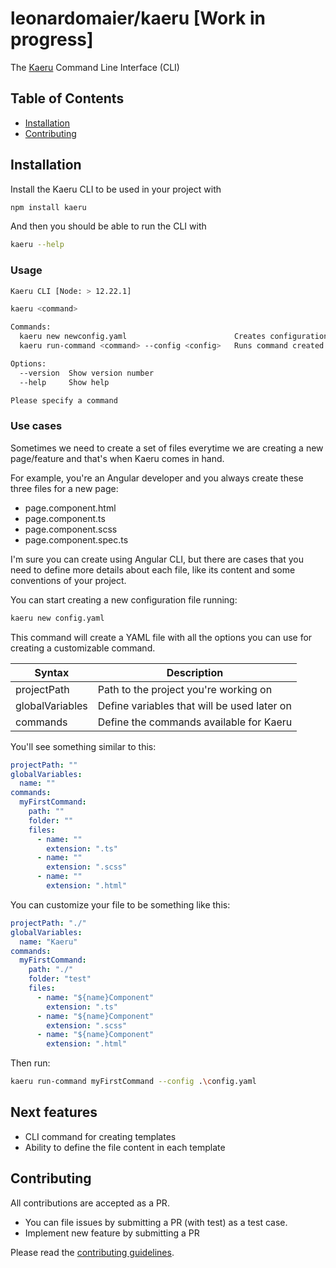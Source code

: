 # leonardomaier/kaeru [Work in progress]

The [Kaeru](https://www.npmjs.com/package/kaeru) Command Line Interface (CLI)

## Table of Contents

- [Installation](#installation)
- [Contributing](#contributing)

## Installation

Install the Kaeru CLI to be used in your project with

```bash
npm install kaeru
```

And then you should be able to run the CLI with

```bash
kaeru --help
```

### Usage

```bash
Kaeru CLI [Node: > 12.22.1]

kaeru <command>

Commands:
  kaeru new newconfig.yaml                        Creates configuration file
  kaeru run-command <command> --config <config>   Runs command created in the specified configuration file

Options:
  --version  Show version number                                                  [boolean]
  --help     Show help                                                            [boolean]

Please specify a command
```

### Use cases

Sometimes we need to create a set of files everytime we are creating a new page/feature and that's when Kaeru comes in hand.

For example, you're an Angular developer and you always create these three files for a new page:

- page.component.html
- page.component.ts
- page.component.scss
- page.component.spec.ts

I'm sure you can create using Angular CLI, but there are cases that you need to define more details about each file, like its content and some conventions of your project.

You can start creating a new configuration file running:

```bash
kaeru new config.yaml
```

This command will create a YAML file with all the options you can use for creating a customizable command.

| Syntax      | Description |
| ----------- | ----------- |
| projectPath | Path to the project you're working on       |
| globalVariables   | Define variables that will be used later on |
| commands    | Define the commands available for Kaeru     |

You'll see something similar to this:

```yaml
projectPath: ""
globalVariables:
  name: ""
commands:
  myFirstCommand:
    path: ""
    folder: ""
    files:
      - name: ""
        extension: ".ts"
      - name: ""
        extension: ".scss"
      - name: ""
        extension: ".html"
```

You can customize your file to be something like this:

```yaml
projectPath: "./"
globalVariables:
  name: "Kaeru"
commands:
  myFirstCommand:
    path: "./"
    folder: "test"
    files:
      - name: "${name}Component"
        extension: ".ts"
      - name: "${name}Component"
        extension: ".scss"
      - name: "${name}Component"
        extension: ".html"
```

Then run:

```bash
kaeru run-command myFirstCommand --config .\config.yaml
```

## Next features

- CLI command for creating templates
- Ability to define the file content in each template


## Contributing

All contributions are accepted as a PR.

- You can file issues by submitting a PR (with test) as a test case.
- Implement new feature by submitting a PR

Please read the [contributing guidelines](CONTRIBUTING.md).

